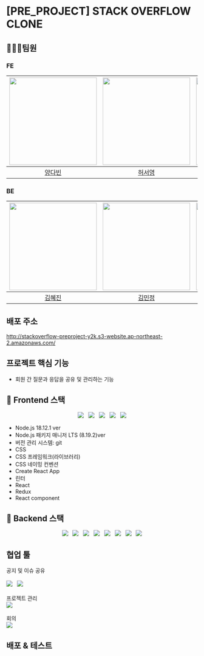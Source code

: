 # [PRE_PROJECT] STACK OVERFLOW CLONE

## 🧑‍🤝‍🧑팀원

### FE
|[<img src="https://user-images.githubusercontent.com/3222504/208596931-cd053077-414e-4f03-aa2b-e5aab0ae7ba6.jpg" width="230px;" alt="">](https://github.com/vinyangda)|[<img src="https://user-images.githubusercontent.com/3222504/208596851-7a973bb3-d1f9-4c0d-8d90-6461f90285a5.jpg" width="230px;" alt="">](https://github.com/ashleysyheo)|[<img src="https://user-images.githubusercontent.com/3222504/208596741-ccdd9f11-336a-462a-adee-22ce90bf77b5.jpeg" width="230px;" alt="">](https://github.com/jingoworld) |
|:---:|:---:|:---:|
|[양다빈](https://github.com/vinyangda)|[허서영](https://github.com/ashleysyheo)|[최진우](https://github.com/jingoworld)|
### BE
|[<img src="https://user-images.githubusercontent.com/3222504/208597601-8ebe734c-4f02-45cd-a7ae-eafcf18e2491.jpg" width="230px;" alt="">](https://github.com/hyejinme)|[<img src="https://user-images.githubusercontent.com/3222504/208598448-77005d6f-63b9-40c7-9f38-2ea51d5c7cdd.png" width="230px;" alt="">](https://github.com/kimmj13)|[<img src="https://user-images.githubusercontent.com/3222504/208600324-750b267f-a1fb-40c5-847e-38bcb7300f87.png" width="230px;" alt="">](https://github.com/Yujeu07) |
|:---:|:---:|:---:|
|[김혜진](https://github.com/hyejinme)|[김민정](https://github.com/kimmj13)|[유제웅](https://github.com/Yujeu07)|

## 배포 주소
http://stackoverflow-preproject-y2k.s3-website.ap-northeast-2.amazonaws.com/


## 프로젝트 핵심 기능
- 회원 간 질문과 응답을 공유 및 관리하는 기능

## 📌 Frontend 스택
<div align=center>
<img src="https://img.shields.io/badge/Node.js-339933?style=for-the-badge&logo=node.js&logoColor=white"> 
&nbsp; <img src="https://img.shields.io/badge/CSS-1572B6?style=for-the-badge&logo=css3&logoColor=white">
&nbsp; <img src="https://img.shields.io/badge/React-61DAFB?style=for-the-badge&logo=react&logoColor=white">
&nbsp; <img src="https://img.shields.io/badge/HTML-61DAFB?style=for-the-badge&logo=html5&logoColor=white">
&nbsp; <img src="https://img.shields.io/badge/Amazon%20S3-61DAFB?style=for-the-badge&logo=amazonS3&logoColor=white">
</div>

- Node.js 18.12.1 ver
- Node.js 패키지 매니저 LTS (8.19.2)ver
- 버전 관리 시스템: git
- CSS
- CSS 프레임워크(라이브러리)
- CSS 네이밍 컨벤션
- Create React App
- 린터
- React
- Redux
- React component 


## 📌 Backend 스택
<div align=center>
<img src="https://img.shields.io/badge/java-007396?style=for-the-badge&logo=java&logoColor=white"> &nbsp; <img src="https://img.shields.io/badge/springboot-6DB33F?style=for-the-badge&logo=springboot&logoColor=white">
&nbsp; <img src="https://img.shields.io/badge/Spring%20Data%20JPA-6DB33F?style=for-the-badge&logo=liquibase&logoColor=white">
&nbsp; <img src="https://img.shields.io/badge/spring%20security-6DB33F?style=for-the-badge&logo=springsecurity&logoColor=white">
&nbsp; <img src="https://img.shields.io/badge/gradle-02303A?style=for-the-badge&logo=gradle&logoColor=white">
&nbsp; <img src="https://img.shields.io/badge/MySQL-4479A1?style=for-the-badge&logo=mysql&logoColor=white">
&nbsp; <img src="https://img.shields.io/badge/Amazon%20EC2-FF9900?style=for-the-badge&logo=amazonEC2&logoColor=white">
&nbsp; <img src="https://img.shields.io/badge/Amazon%20RDS-527FFF?style=for-the-badge&logo=amazonRDS&logoColor=white">
</div>


## 협업 툴
공지 및 이슈 공유
<br>
<br>
<img src="https://img.shields.io/badge/Discord-5865F2?style=for-the-badge&logo=discord&logoColor=white"> &nbsp; <img src="https://img.shields.io/badge/Notion-000000?style=for-the-badge&logo=notion&logoColor=white">
<br>
<br>
프로젝트 관리
<br>
<img src="https://img.shields.io/badge/GitHub-181717?style=for-the-badge&logo=github&logoColor=white">
<br>
<br>
회의
<br>
<img src="https://img.shields.io/badge/Discord-5865F2?style=for-the-badge&logo=discord&logoColor=white">

## 배포 & 테스트




